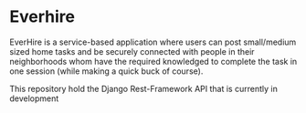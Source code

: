 # Everhire

EverHire is a service-based application where users can post small/medium sized home tasks and be securely connected with people in their neighborhoods whom have the required knowledged to complete the task in one session (while making a quick buck of course).

This repository hold the Django Rest-Framework API that is currently in development
